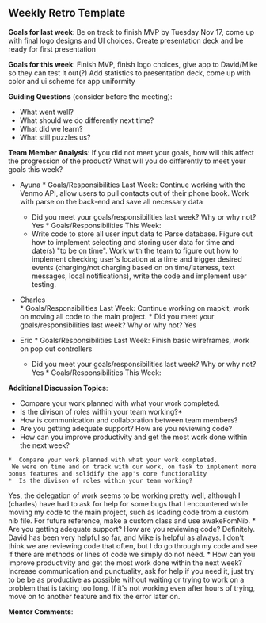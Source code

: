## Weekly Retro Template

**Goals for last week**:
Be on track to finish MVP by Tuesday Nov 17, come up with final logo designs and UI choices. Create presentation deck and be ready for first presentation

**Goals for this week**:
 Finish MVP, finish logo choices, give app to David/Mike so they can test it out(?) Add statistics to presentation deck, come up with color and ui scheme for app uniformity

**Guiding Questions** (consider before the meeting):

  *  What went well?
  *  What should we do differently next time?
  *  What did we learn?
  *  What still puzzles us?
 
**Team Member Analysis**:
If you did not meet your goals, how will this affect the progression of the product? What will you do differently to meet your goals this week?

  *  Ayuna
    * Goals/Responsibilities Last Week:
      Continue working with the Venmo API, allow users to pull contacts out of their phone book. Work with parse on the back-end and save all necessary data      
        * Did you meet your goals/responsibilities last week? Why or why not? 
         Yes
    * Goals/Responsibilities This Week:
      - Write code to store all user input data to Parse database. Figure out how to implement selecting and storing user data for time and date(s) "to be on time". Work with the team to figure out how to implement checking user's location at a time and trigger desired events (charging/not charging based on on time/lateness, text messages, local notifications), write the code and implement user testing. 
  *  Charles    
    * Goals/Responsibilities Last Week: 
      Continue working on mapkit, work on moving all code to the main project.
         * Did you meet your goals/responsibilities last week? Why or why not?
         Yes

  *  Eric
    * Goals/Responsibilities Last Week:
          Finish basic wireframes, work on pop out controllers
        * Did you meet your goals/responsibilities last week? Why or why not?
        Yes
    * Goals/Responsibilities This Week:

**Additional Discussion Topics**:

  *  Compare your work planned with what your work completed. 
  *  Is the divison of roles within your team working?*
  *  How is communication and collaboration between team members?
  *  Are you getting adequate support? How are you reviewing code?
  *  How can you improve productivity and get the most work done within the next week?
  
    *  Compare your work planned with what your work completed. 
     We were on time and on track with our work, on task to implement more bonus features and solidify the app's core functionality 
    *  Is the divison of roles within your team working?
Yes, the delegation of work seems to be working pretty well, although I (charles) have had to ask for help for some bugs that I encountered while moving my code to the main project, such as loading code from a custom nib file. For future reference, make a custom class and use awakeFomNib.
    *  Are you getting adequate support? How are you reviewing code?
     Definitely. David has been very helpful so far, and Mike is helpful as always. I don't think we are reviewing code that often, but I do go through my code and see if there are methods or lines of code we simply do not need. 
    * How can you improve productivity and get the most work done within the next week?
    Increase communication and punctuality, ask for help if you need it, just try to be be as productive as possible without waiting or trying to work on a problem that is taking too long. If it's not working even after hours of trying, move on to another feature and fix the error later on. 
    



**Mentor Comments**:

